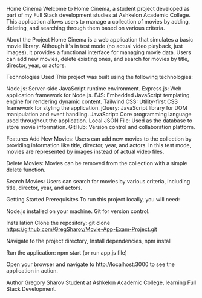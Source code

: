 Home Cinema
Welcome to Home Cinema, a student project developed as part of my Full Stack development studies at Ashkelon Academic College. This application allows users to manage a collection of movies by adding, deleting, and searching through them based on various criteria.

About the Project
Home Cinema is a web application that simulates a basic movie library. Although it's in test mode (no actual video playback, just images), it provides a functional interface for managing movie data. Users can add new movies, delete existing ones, and search for movies by title, director, year, or actors.

Technologies Used
This project was built using the following technologies:

Node.js: Server-side JavaScript runtime environment.
Express.js: Web application framework for Node.js.
EJS: Embedded JavaScript templating engine for rendering dynamic content.
Tailwind CSS: Utility-first CSS framework for styling the application.
jQuery: JavaScript library for DOM manipulation and event handling.
JavaScript: Core programming language used throughout the application.
Local JSON File: Used as the database to store movie information.
GitHub: Version control and collaboration platform.

Features
Add New Movies: Users can add new movies to the collection by providing information like title, director, year, and actors. In this test mode, movies are represented by images instead of actual video files.

Delete Movies: Movies can be removed from the collection with a simple delete function.

Search Movies: Users can search for movies by various criteria, including title, director, year, and actors.


Getting Started
Prerequisites
To run this project locally, you will need:

Node.js installed on your machine.
Git for version control.

Installation
Clone the repository:
git clone https://github.com/GregSharov/Movie-App-Exam-Project.git

Navigate to the project directory,
Install dependencies,
npm install

Run the application:
npm start
(or run app.js file)

Open your browser and navigate to http://localhost:3000 to see the application in action.

Author
Gregory Sharov
Student at Ashkelon Academic College, learning Full Stack Development.
